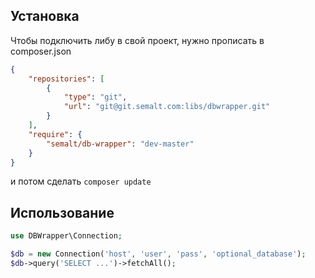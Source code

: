 ## Установка

Чтобы подключить либу в свой проект, нужно прописать в composer.json

```json
{
    "repositories": [
        {
            "type": "git",
            "url": "git@git.semalt.com:libs/dbwrapper.git"
        }
    ],
    "require": {
        "semalt/db-wrapper": "dev-master"
    }
}

```

и потом сделать `composer update`

## Использование

```php
use DBWrapper\Connection;

$db = new Connection('host', 'user', 'pass', 'optional_database');
$db->query('SELECT ...')->fetchAll();
```